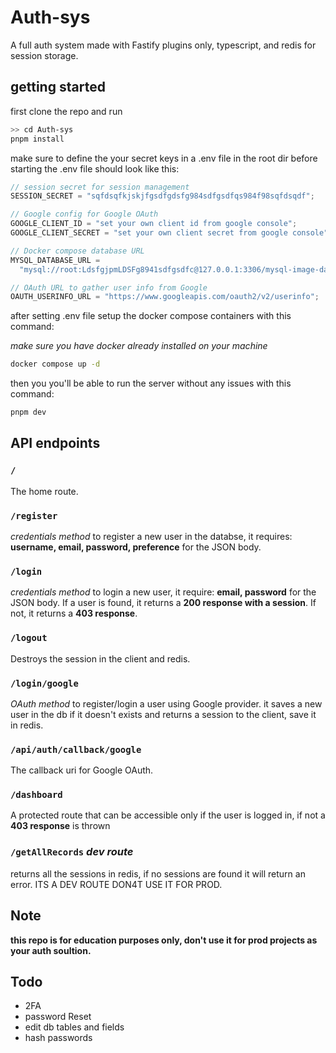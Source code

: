﻿# Auth-sys

A full auth system made with Fastify plugins only, typescript, and redis for session storage.

## getting started

first clone the repo and run

```bash
>> cd Auth-sys
pnpm install
```

make sure to define the your secret keys in a .env file in the root dir before starting the .env file should look like this:

```ts
// session secret for session management
SESSION_SECRET = "sqfdsqfkjskjfgsdfgdsfg984sdfgsdfqs984f98sqfdsqdf";

// Google config for Google OAuth
GOOGLE_CLIENT_ID = "set your own client id from google console";
GOOGLE_CLIENT_SECRET = "set your own client secret from google console";

// Docker compose database URL
MYSQL_DATABASE_URL =
  "mysql://root:LdsfgjpmLDSFg8941sdfgsdfc@127.0.0.1:3306/mysql-image-database1";

// OAuth URL to gather user info from Google
OAUTH_USERINFO_URL = "https://www.googleapis.com/oauth2/v2/userinfo";
```

after setting .env file setup the docker compose containers with this command:

_make sure you have docker already installed on your machine_

```bash
docker compose up -d
```

then you you'll be able to run the server without any issues with this command:

```bash
pnpm dev
```

## API endpoints

### `/`

The home route.

### `/register`

_credentials method_ to register a new user in the databse, it requires: **username, email, password, preference** for the JSON body.

### `/login`

_credentials method_ to login a new user, it require: **email, password** for the JSON body. If a user is found, it returns a **200 response with a session**. If not, it returns a **403 response**.

### `/logout`

Destroys the session in the client and redis.

### `/login/google`

_OAuth method_ to register/login a user using Google provider. it saves a new user in the db if it doesn't exists and returns a session to the client, save it in redis.

### `/api/auth/callback/google`

The callback uri for Google OAuth.

### `/dashboard`

A protected route that can be accessible only if the user is logged in, if not a **403 response** is thrown

### `/getAllRecords` _dev route_

returns all the sessions in redis, if no sessions are found it will return an error.
ITS A DEV ROUTE DON4T USE IT FOR PROD.

## Note

**this repo is for education purposes only, don't use it for prod projects as your auth soultion.**

## Todo

- 2FA
- password Reset
- edit db tables and fields
- hash passwords

